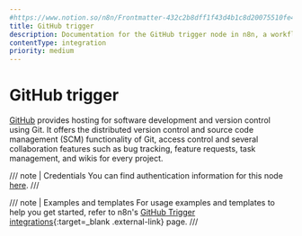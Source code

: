 ```yaml
---
#https://www.notion.so/n8n/Frontmatter-432c2b8dff1f43d4b1c8d20075510fe4
title: GitHub trigger
description: Documentation for the GitHub trigger node in n8n, a workflow automation platform. Includes details of operations and configuration, and links to examples and credentials information.
contentType: integration
priority: medium
---
```


# GitHub trigger

[GitHub](https://github.com/) provides hosting for software development and version control using Git. It offers the distributed version control and source code management (SCM) functionality of Git, access control and several collaboration features such as bug tracking, feature requests, task management, and wikis for every project.

/// note | Credentials
You can find authentication information for this node [here](/integrations/builtin/credentials/github/).
///

///  note  | Examples and templates
For usage examples and templates to help you get started, refer to n8n's [GitHub Trigger integrations](https://n8n.io/integrations/github-trigger/){:target=_blank .external-link} page.
///
